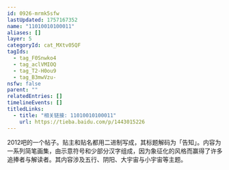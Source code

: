 ```yaml
---
id: 0926-mrmk5sfw
lastUpdated: 1757167352
name: "11010010100011"
aliases: []
layer: 5
categoryId: cat_MXtv05QF
tagIds:
  - tag_F0Snwko4
  - tag_aclVMIOQ
  - tag_T2-H0ou9
  - tag_B3mwVzu-
nsfw: false
parent: ""
relatedEntries: []
timelineEvents: []
titledLinks:
  - title: "相关链接: 11010010100011"
    url: https://tieba.baidu.com/p/1443015226
---
```


2012吧的一个帖子。贴主和贴名都用二进制写成，其标题解码为「告知」。内容为一系列简笔画集，由示意符号和少部分汉字组成，因为象征化的风格而赢得了许多追捧者与解读者。其内容涉及五行、阴阳、大宇宙与小宇宙等主题。
